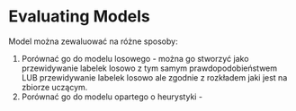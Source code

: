 # Evaluating Models
Model można zewaluować na różne sposoby:
1. Porównać go do modelu losowego - można go stworzyć jako przewidywanie labelek losowo z tym samym prawdopodobieństwem LUB przewidywanie labelek losowo ale zgodnie z rozkładem jaki jest na zbiorze uczącym.
2. Porównać go do modelu opartego o heurystyki - 
